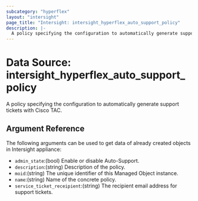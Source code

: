 ```yaml
---
subcategory: "hyperflex"
layout: "intersight"
page_title: "Intersight: intersight_hyperflex_auto_support_policy"
description: |-
  A policy specifying the configuration to automatically generate support tickets with Cisco TAC.
---
```


# Data Source: intersight_hyperflex_auto_support_policy
A policy specifying the configuration to automatically generate support tickets with Cisco TAC.
## Argument Reference
The following arguments can be used to get data of already created objects in Intersight appliance:
* `admin_state`:(bool) Enable or disable Auto-Support. 
* `description`:(string) Description of the policy. 
* `moid`:(string) The unique identifier of this Managed Object instance. 
* `name`:(string) Name of the concrete policy. 
* `service_ticket_receipient`:(string) The recipient email address for support tickets. 
